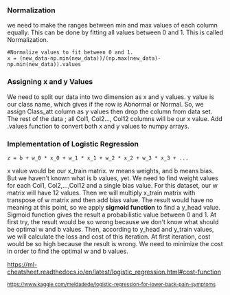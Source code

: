 ### Normalization

we need to make the ranges between min and max values of each column equally. This can be done by fitting all values between 0 and 1. This is called Normalization.
```
#Normalize values to fit between 0 and 1. 
x = (new_data-np.min(new_data))/(np.max(new_data)-np.min(new_data)).values
```

### Assigning x and y Values

We need to split our data into two dimension as x and y values. y value is our class name, which gives if the row is Abnormal or Normal. So, we assign Class_att column as y values then drop the column from data set. The rest of the data ; all Col1, Col2..., Col12 columns will be our x value. Add .values function to convert both x and y values to numpy arrays.

### Implementation of Logistic Regression
```
z = b + w_0 * x_0 + w_1 * x_1 + w_2 * x_2 + w_3 * x_3 + ...
```
x value would be our x_train matrix. w means weights, and b means bias. But we haven't known what is b values, yet. We need to find weight values for each Col1, Col2,...,Col12 and a single bias value. For this dataset, our w matrix will have 12 values. Then we will multiply x_train matrix with transpose of w matrix and then add bias value. The result would have no meaning at this point, so we apply <strong>sigmoid function</strong> to find a y_head value. Sigmoid function gives the result a probabilistic value between 0 and 1. At first try, the result would be so wrong because we don't know what should be optimal w and b values.
Then, according to y_head and y_train values, we will calculate the loss and cost of this iteration. At first iteration, cost would be so high because the result is wrong. We need to minimize the cost in order to find the optimal w and b values.



https://ml-cheatsheet.readthedocs.io/en/latest/logistic_regression.html#cost-function 

<small>https://www.kaggle.com/meldadede/logistic-regression-for-lower-back-pain-symptoms</small>
